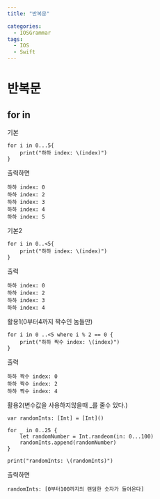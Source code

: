 ```yaml
---
title: "반복문"

categories:
  - IOSGrammar
tags:
  - IOS
  - Swift
---
```


# 반복문  

## for in  
기본  
~~~
for i in 0...5{
    print("하하 index: \(index)")
}
~~~
출력하면  
~~~
하하 index: 0
하하 index: 2
하하 index: 3
하하 index: 4
하하 index: 5
~~~
기본2  
~~~
for i in 0..<5{
    print("하하 index: \(index)")
}
~~~
출력  
~~~
하하 index: 0
하하 index: 2
하하 index: 3
하하 index: 4
~~~  
활용1(0부터4까지 짝수인 놈들만)  
~~~
for i in 0 ..<5 where i % 2 == 0 {
    print("하하 짝수 index: \(index)")
}
~~~
출력  
~~~
하하 짝수 index: 0
하하 짝수 index: 2
하하 짝수 index: 4
~~~
활용2(변수값을 사용하지않을때 _를 줄수 있다.)
~~~
var randomInts: [Int] = [Int]()

for _ in 0..25 {
    let randomNumber = Int.randeom(in: 0...100)
    randomInts.append(randomNumber)
}

print("randomInts: \(randomInts)")
~~~
출력하면
~~~
randomInts: [0부터100까지의 랜덤한 숫자가 들어온다]
~~~